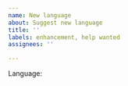```yaml
---
name: New language
about: Suggest new language
title: ''
labels: enhancement, help wanted
assignees: ''

---
```


Language: 